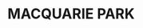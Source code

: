 ---
lastmod: '2025-04-06T06:05:20+00:00'
latitude: -33.79419
layout: suburb
longitude: 151.130233
postcode: '2113'
state: NSW
title: MACQUARIE PARK
url: /nsw/macquarie-park/
---